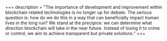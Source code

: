 +++
description = "The importance of development and improvement within blockchain related technologies is no longer up for debate. The serious question is: how do we do this in a way that can beneficially impact human lives in the long run? We stand at the precipice: we can determine what direction blockchain will take in the near future. Instead of losing it to crime or control, we aim to achieve transparent but private solutions."
+++